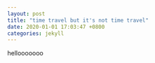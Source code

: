 ```yaml
---
layout: post
title: "time travel but it's not time travel"
date: 2020-01-01 17:03:47 +0800
categories: jekyll
---
```

hellooooooo
